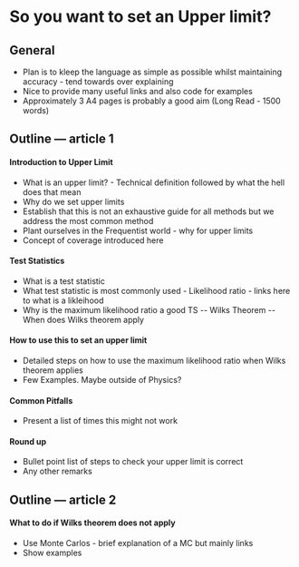 # So you want to set an Upper limit?

## General

- Plan is to kleep the language as simple as possible whilst maintaining accuracy - tend towards over explaining
- Nice to provide many useful links and also code for examples
- Approximately 3 A4 pages is probably a good aim (Long Read - 1500 words)

## Outline — article 1

#### Introduction to Upper Limit

- What is an upper limit? - Technical definition followed by what the hell does that mean
- Why do we set upper limits
- Establish that this is not an exhaustive guide for all methods but we address the most common method
- Plant ourselves in the Frequentist world - why for upper limits
- Concept of coverage introduced here

#### Test Statistics 

- What is a test statistic
- What test statistic is most commonly used - Likelihood ratio - links here to what is a likleihood
- Why is the maximum likelihood ratio a good TS
-- Wilks Theorem 
-- When does Wilks theorem apply

#### How to use this to set an upper limit

- Detailed steps on how to use the maximum likelihood ratio when Wilks theorem applies
- Few Examples. Maybe outside of Physics?

#### Common Pitfalls

- Present a list of times this might not work

#### Round up

- Bullet point list of steps to check your upper limit is correct
- Any other remarks

## Outline — article 2

#### What to do if Wilks theorem does not apply

- Use Monte Carlos - brief explanation of a MC but mainly links
- Show examples

